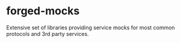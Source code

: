 # forged-mocks
Extensive set of libraries providing service mocks for most common protocols and 3rd party services.
